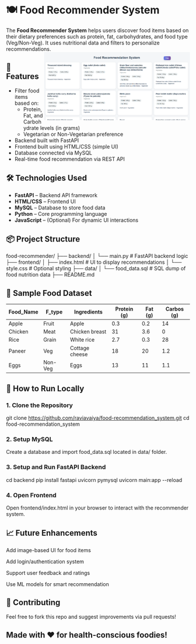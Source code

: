 # 🍽️ Food Recommender System

The **Food Recommender System** helps users discover food items based on their dietary preferences such as protein, fat, carbohydrates, and food type (Veg/Non-Veg). It uses nutritional data and filters to personalize recommendations.
<img align="right" alt="Coding" width="400" src="https://github.com/raviavaiya/Food_Recommendation_System/blob/main/image.png">
## 🚀 Features

- Filter food items based on:
  - Protein, Fat, and Carbohydrate levels (in grams)
  - Vegetarian or Non-Vegetarian preference
- Backend built with FastAPI
- Frontend built using HTML/CSS (simple UI)
- Database connected via MySQL
- Real-time food recommendation via REST API

## 🛠️ Technologies Used

- **FastAPI** – Backend API framework
- **HTML/CSS** – Frontend UI
- **MySQL** – Database to store food data
- **Python** – Core programming language
- **JavaScript** – (Optional) For dynamic UI interactions

## 📦 Project Structure

food-recommender/
├── backend/
│ └── main.py # FastAPI backend logic
├── frontend/
│ ├── index.html # UI to display recommendations
│ └── style.css # Optional styling
├── data/
│ └── food_data.sql # SQL dump of food nutrition data
├── README.md



## 🧪 Sample Food Dataset

| Food_Name | F_type  | Ingredients       | Protein (g) | Fat (g) | Carbos (g) |
|-----------|---------|-------------------|-------------|---------|------------|
| Apple     | Fruit   | Apple             | 0.3         | 0.2     | 14         |
| Chicken   | Meat    | Chicken breast    | 31          | 3.6     | 0          |
| Rice      | Grain   | White rice        | 2.7         | 0.3     | 28         |
| Paneer    | Veg     | Cottage cheese    | 18          | 20      | 1.2        |
| Eggs      | Non-Veg | Eggs              | 13          | 11      | 1.1        |

## 🔧 How to Run Locally

### 1. Clone the Repository

git clone https://github.com/raviavaiya/food-recommendation_system.git
cd food-recommendation_system

### 2. Setup MySQL
Create a database and import food_data.sql located in data/ folder.

### 3. Setup and Run FastAPI Backend

cd backend
pip install fastapi uvicorn pymysql
uvicorn main:app --reload

### 4. Open Frontend
Open frontend/index.html in your browser to interact with the recommender system.

## 📈 Future Enhancements

Add image-based UI for food items

Add login/authentication system

Support user feedback and ratings

Use ML models for smart recommendation

## 🙌 Contributing
Feel free to fork this repo and suggest improvements via pull requests!

## Made with ❤️ for health-conscious foodies!
